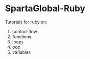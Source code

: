 # SpartaGlobal-Ruby
Tutorials for ruby on:
1. control-flow
1. functions
1. loops
1. oop
1. variables
